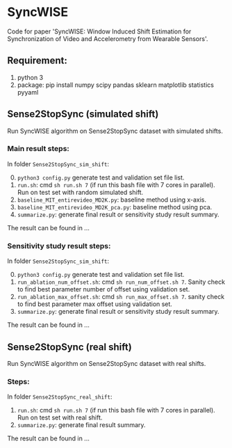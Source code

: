 # SyncWISE

Code for paper 'SyncWISE: Window Induced Shift Estimation for Synchronization of Video and Accelerometry from Wearable Sensors'.

## Requirement:
1. python 3
2. package: pip install numpy scipy pandas sklearn matplotlib statistics pyyaml


## Sense2StopSync (simulated shift)

Run SyncWISE algorithm on Sense2StopSync dataset with simulated shifts.

### Main result steps:

In folder `Sense2StopSync_sim_shift`:

0. `python3 config.py` generate test and validation set file list.
1. `run.sh`: cmd `sh run.sh 7` (if run this bash file with 7 cores in parallel). Run on test set with random simulated shift.
2. `baseline_MIT_entirevideo_MD2K.py`: baseline method using x-axis.
3. `baseline_MIT_entirevideo_MD2K_pca.py`: baseline method using pca.
4. `summarize.py`: generate final result or sensitivity study result summary.

The result can be found in ...

### Sensitivity study result steps:

In folder `Sense2StopSync_sim_shift`:

0. `python3 config.py` generate test and validation set file list.
1. `run_ablation_num_offset.sh`: cmd `sh run_num_offset.sh 7`. Sanity check to find best parameter number of offset using validation set.
2. `run_ablation_max_offset.sh`: cmd `sh run_max_offset.sh 7`. sanity check to find best parameter max offset using validation set.
3. `summarize.py`: generate final result or sensitivity study result summary.

The result can be found in ...

## Sense2StopSync (real shift)

Run SyncWISE algorithm on Sense2StopSync dataset with real shifts.

### Steps:

In folder `Sense2StopSync_real_shift`:

1. `run.sh`: cmd `sh run.sh 7` (if run this bash file with 7 cores in parallel). Run on test set with real shift.
2. `summarize.py`: generate final result summary.

The result can be found in ...
